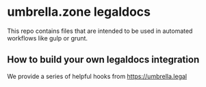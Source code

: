 # umbrella.zone legaldocs
This repo contains files that are intended to be used in automated workflows like gulp or grunt.

## How to build your own legaldocs integration
We provide a series of helpful hooks from https://umbrella.legal
